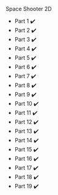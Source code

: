 Space Shooter 2D

- Part 1 :heavy_check_mark:
- Part 2 :heavy_check_mark:
- Part 3 :heavy_check_mark:
- Part 4 :heavy_check_mark:
- Part 5 :heavy_check_mark:
- Part 6 :heavy_check_mark:
- Part 7 :heavy_check_mark:
- Part 8 :heavy_check_mark:
- Part 9 :heavy_check_mark:
- Part 10 :heavy_check_mark:
- Part 11 :heavy_check_mark:
- Part 12 :heavy_check_mark:
- Part 13 :heavy_check_mark:
- Part 14 :heavy_check_mark:
- Part 15 :heavy_check_mark:
- Part 16 :heavy_check_mark:
- Part 17 :heavy_check_mark:
- Part 18 :heavy_check_mark:
- Part 19 :heavy_check_mark:
